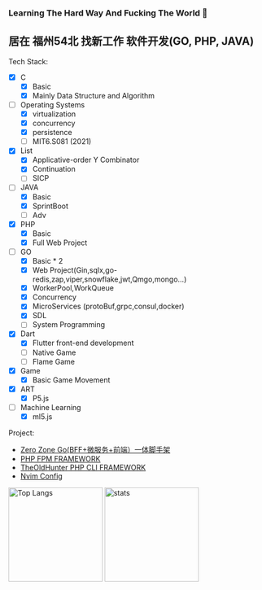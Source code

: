 ### Learning The Hard Way And Fucking The World 👋

## 居在 福州54北 找新工作 软件开发(GO, PHP, JAVA)

Tech Stack:
- [x] C
  - [x] Basic
  - [x] Mainly Data Structure and Algorithm
- [ ] Operating Systems
  - [x] virtualization
  - [x] concurrency
  - [x] persistence
  - [ ] MIT6.S081 (2021)
- [x] List
  - [x] Applicative-order Y Combinator
  - [x] Continuation
  - [ ] SICP
- [ ] JAVA
  - [x] Basic
  - [x] SprintBoot
  - [ ] Adv
- [x] PHP
  - [x] Basic
  - [x] Full Web Project
- [ ] GO
  - [x] Basic * 2
  - [x] Web Project(Gin,sqlx,go-redis,zap,viper,snowflake,jwt,Qmgo,mongo...)
  - [x] WorkerPool,WorkQueue
  - [x] Concurrency
  - [x] MicroServices (protoBuf,grpc,consul,docker)
  - [x] SDL
  - [ ] System Programming
- [x] Dart
  - [x] Flutter front-end development
  - [ ] Native Game
  - [ ] Flame Game
- [x] Game
  - [x] Basic Game Movement
- [x] ART
  - [X] P5.js
- [ ] Machine Learning
  - [x] ml5.js
     
Project:
  - [Zero Zone Go(BFF+微服务+前端）一体脚手架](https://github.com/paranoidxc/In-Harmony-with-the-Dust/tree/main/go/zero-zone)
  - [PHP FPM FRAMEWORK](https://github.com/paranoidxc/pxp-framework)
  - [TheOldHunter PHP CLI FRAMEWORK](https://github.com/paranoidxc/TheOldHunter)
  - [Nvim Config](https://github.com/paranoidxc/nvim-config)


<img src="https://github-readme-stats.vercel.app/api/top-langs/?username=paranoidxc&layout=compact&langs_count=8&role=OWNER,COLLABORATOR" alt="Top Langs" height="185px"/> <img src="https://github-readme-stats.vercel.app/api?username=paranoidxc&count_private=true&show_icons=true&include_all_commits=true&role=OWNER,ORGANIZATION_MEMBER,COLLABORATOR" alt="stats" height="185px">

<!--
**paranoidxc/paranoidxc** is a ✨ _special_ ✨ repository because its `README.md` (this file) appears on your GitHub profile.

Here are some ideas to get you started:

- 🔭 I’m currently working on ...
- 🌱 I’m currently learning ...
- 👯 I’m looking to collaborate on ...
- 🤔 I’m looking for help with ...
- 💬 Ask me about ...
- 📫 How to reach me: ...
- 😄 Pronouns: ...
- ⚡ Fun fact: ...
-->
